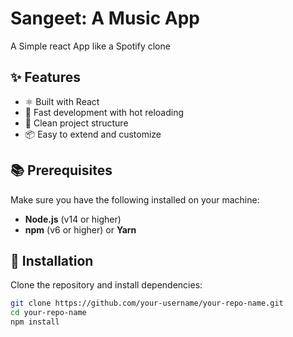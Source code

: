 # Sangeet: A Music App

A Simple react App like a Spotify clone

## ✨ Features

- ⚛️ Built with React
- 🚀 Fast development with hot reloading
- 📁 Clean project structure
- 📦 Easy to extend and customize

## 📚 Prerequisites

Make sure you have the following installed on your machine:

- **Node.js** (v14 or higher)
- **npm** (v6 or higher) or **Yarn**

## 🔧 Installation

Clone the repository and install dependencies:

```bash
git clone https://github.com/your-username/your-repo-name.git
cd your-repo-name
npm install
